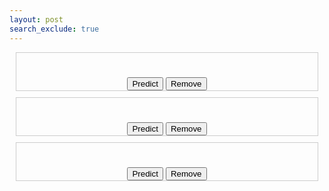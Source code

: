 ```yaml
---
layout: post
search_exclude: true
---
```


<style>
    /* Optional: CSS for styling the search bar */
    .search-container {
      text-align: center;
      margin-top: 50px;
    }
    .search-box {
      padding: 8px;
      border: 1px solid #ccc;
      border-radius: 4px;
      width: 250px;
      max-width: 100%;
      box-sizing: border-box;
    }
    .search-button {
      padding: 8px 16px;
      background-color: #4CAF50;
      color: white;
      border: none;
      border-radius: 4px;
      cursor: pointer;
    }
    .search-button:hover {
      background-color: #45a049;
    }
    .groupOne {
      border: 1px solid #ccc;
      margin: 10px;
      text-align: center;
    }
    .groupTwo {
      border: 1px solid #ccc;
      margin: 10px;
      text-align: center;
    }
    .groupThree {
      border: 1px solid #ccc;
      margin: 10px;
      text-align: center;
    }
  </style>

<div class="groupOne">
  <h1 id="stockOne"></h1>
  <button onclick="redirect()">Predict</button>
  <button onclick="removeStock('stockOne')">Remove</button>
</div>

<div class="groupTwo">
  <h1 id="stockTwo"></h1>
  <button onclick="redirect()">Predict</button>
  <button onclick="removeStock('stockTwo')">Remove</button>
</div>

<div class="groupThree">
  <h1 id="stockThree"></h1>
  <button onclick="redirect()">Predict</button>
  <button onclick="removeStock('stockThree')">Remove</button>
</div>

<script>
    // Check if the elements with IDs "stockOne," "stockTwo," and "stockThree" exist
    const stockOne = document.getElementById("stockOne");
    const stockTwo = document.getElementById("stockTwo");
    const stockThree = document.getElementById("stockThree");

    // Create an array to keep track of displayed stock symbols
    const displayedStocks = [];

    // Function to display stock data and update the displayedStocks array
    function displayStock(stockElement, stockKey) {
        const stockSymbol = localStorage.getItem(stockKey);
        if (stockSymbol && !displayedStocks.includes(stockSymbol)) {
            stockElement.innerHTML = stockSymbol;
            displayedStocks.push(stockSymbol);
        }
    }

    // Call the displayStock function for each element
    if (stockOne) {
        displayStock(stockOne, "stockOne");
    }

    if (stockTwo) {
        displayStock(stockTwo, "stockTwo");
    }

    if (stockThree) {
        displayStock(stockThree, "stockThree");
    }

    function removeStock(stockKey) {
    const stockElement = document.getElementById(stockKey);
    const stockSymbol = localStorage.getItem(stockKey);

    if (stockSymbol && displayedStocks.includes(stockSymbol)) {
      // Remove the stock symbol from the displayedStocks array
      const index = displayedStocks.indexOf(stockSymbol);
      if (index !== -1) {
        displayedStocks.splice(index, 1);
      }

      // Clear the stock element's content
      stockElement.innerHTML = '';

      // Remove the stock symbol from localStorage
      localStorage.removeItem(stockKey);
    }
  }

function redirect() {
    document.addEventListener('DOMContentLoaded', function() {
        var buttons = document.getElementsByClassName("butto");
        var buttonsCount = buttons.length;
        var buttonPress;
        var theID;
        var result;
        var resultant;
        var theBefore;
        var theInput = "";

        for (var i = 0; i < buttonsCount; i++) {
            buttons[i].addEventListener('click', function(e) {
                buttonPress = this.id;
                theID = buttonPress.replace("rebut", "");
                result = document.getElementById(theID + 're');
                resultant = result.innerHTML;
                theBefore = resultant.replace("<b>", "");

                for (let i = 0; i < theBefore.length && theBefore[i] != "<"; i++) {
                    theInput += theBefore[i];
                }

                localStorage.setItem("stockName", theInput);
                location.replace("https://theoh32.github.io/Stocktify/analysis");
            });
        }
    });
}


</script>
